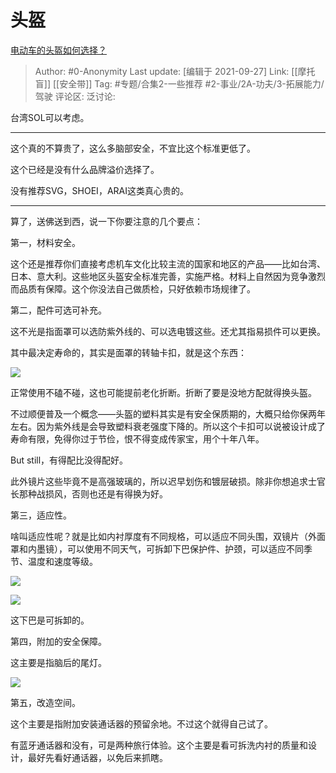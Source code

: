 # 头盔
[电动车的头盔如何选择？](https://www.zhihu.com/question/392920956/answer/2141924147)

> Author: #0-Anonymity
> Last update: [编辑于 2021-09-27]
> Link: [[摩托盲]] [[安全带]]
> Tag: #专题/合集2-一些推荐 #2-事业/2A-功夫/3-拓展能力/驾驶
> 评论区:
> 泛讨论:

台湾SOL可以考虑。

---

这个真的不算贵了，这么多脑部安全，不宜比这个标准更低了。

这个已经是没有什么品牌溢价选择了。

没有推荐SVG，SHOEI，ARAI这类真心贵的。

---

算了，送佛送到西，说一下你要注意的几个要点：

第一，材料安全。

这个还是推荐你们直接考虑机车文化比较主流的国家和地区的产品——比如台湾、日本、意大利。这些地区头盔安全标准完善，实施严格。材料上自然因为竞争激烈而品质有保障。这个你没法自己做质检，只好依赖市场规律了。

第二，配件可选可补充。

这不光是指面罩可以选防紫外线的、可以选电镀这些。还尤其指易损件可以更换。

其中最决定寿命的，其实是面罩的转轴卡扣，就是这个东西：

![](https://pica.zhimg.com/50/v2-0b56aa2d173699029ca1171c2810cf6c_720w.jpg?source=1940ef5c)

正常使用不磕不碰，这也可能提前老化折断。折断了要是没地方配就得换头盔。

不过顺便普及一个概念——头盔的塑料其实是有安全保质期的，大概只给你保两年左右。因为紫外线是会导致塑料衰老强度下降的。所以这个卡扣可以说被设计成了寿命有限，免得你过于节俭，恨不得变成传家宝，用个十年八年。

But still，有得配比没得配好。

此外镜片这些毕竟不是高强玻璃的，所以迟早划伤和镀层破损。除非你想追求士官长那种战损风，否则也还是有得换为好。

第三，适应性。

啥叫适应性呢？就是比如内衬厚度有不同规格，可以适应不同头围，双镜片（外面罩和内墨镜），可以使用不同天气，可拆卸下巴保护件、护颈，可以适应不同季节、温度和速度等级。

![](https://pic1.zhimg.com/50/v2-ee70efe67851ee79ebaf984ab43587c1_720w.jpg?source=1940ef5c)

![](https://pic2.zhimg.com/50/v2-a84c1241b9491a0fea0dfb341d1f3a94_720w.jpg?source=1940ef5c)

这下巴是可拆卸的。

第四，附加的安全保障。

这主要是指脑后的尾灯。

![](https://pic3.zhimg.com/50/v2-9f08f2aeca254d1c9a7e14bfd459580b_720w.jpg?source=1940ef5c)

第五，改造空间。

这个主要是指附加安装通话器的预留余地。不过这个就得自己试了。

有蓝牙通话器和没有，可是两种旅行体验。这个主要是看可拆洗内衬的质量和设计，最好先看好通话器，以免后来抓瞎。
